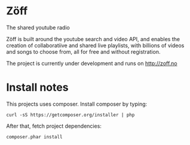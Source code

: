 Zöff
====

The shared youtube radio


Zöff is built around the youtube search and video API, and enables the creation of collaboratiive and shared live playlists, with billions of videos and songs to choose from, all for free and without registration.


The project is currently under development and runs on http://zoff.no

Install notes
=============

This projects uses composer. Install composer by typing:

    curl -sS https://getcomposer.org/installer | php

After that, fetch project dependencies:

    composer.phar install